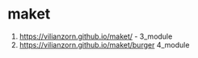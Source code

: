 # maket
1) https://vilianzorn.github.io/maket/  - 3_module
2) https://vilianzorn.github.io/maket/burger 4_module
